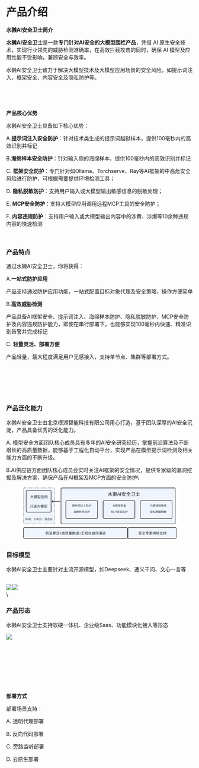 # 产品介绍

**水獭AI安全卫士简介**

**水獭AI安全卫士**是一款**专门针对AI安全的大模型围栏产品**，凭借 AI 原生安全技术，实现行业领先的威胁检测准确率，在高效拦截攻击的同时，确保 AI 模型及应用性能不受影响，兼顾安全与效率。

水獭AI安全卫士致力于解决大模型技术及大模型应用场景的安全风险，如提示词注入、框架安全、内容安全及隐私防护等。

<figure><img src="https://icn0tdp1q83o.feishu.cn/space/api/box/stream/download/asynccode/?code=YjRmOGMyYmQzYzhiMGU0MDlhNDY5OTBhZDg1YmI5OWVfczk5M2xFWUN6THpCQ0hlM3BTOHZ3Q3F6cE9ubjZPVWhfVG9rZW46UW44VWJadVdPb2xSdkJ4UEtTeWMybUp0bmVjXzE3NTEyNzc1MDg6MTc1MTI4MTEwOF9WNA" alt=""><figcaption></figcaption></figure>

<figure><img src="https://icn0tdp1q83o.feishu.cn/space/api/box/stream/download/asynccode/?code=MThlNDU2NWE4MDUxY2E3ZDU5MDI0ZGU0NWIxYmVjMDBfTTZYS202Y1dCSlhoOUp0UFp1bGtSREd6T1lhVVFrZ3JfVG9rZW46UW44VWJadVdPb2xSdkJ4UEtTeWMybUp0bmVjXzE3NTA5NDI4Mjg6MTc1MDk0NjQyOF9WNA" alt=""><figcaption></figcaption></figure>

**产品核心优势**

水獭AI安全卫士具备如下核心优势：

A.**提示词注入安全防护**：针对技术类生成的提示词越狱样本，提供100毫秒内的高效识别并标记

B.**海绵样本安全防护**：针对输入侧的海绵样本，提供100毫秒内的高效识别并标记

C. **框架安全防护**：专门针对如Ollama、Torchserve、Ray等AI框架的中高危安全风险进行防护，可根据需要提供环境检测工具；

D. **隐私脱敏防护**：支持用户输入或大模型输出敏感信息的脱敏处理；

E. **MCP安全防护**：支持大模型应用调用远程MCP工具的安全防护；

F. **内容违规防护**：支持用户输入或大模型输出内容中的涉黄、涉爆等10余种违规内容的快速检测

<figure><img src="https://icn0tdp1q83o.feishu.cn/space/api/box/stream/download/asynccode/?code=OWY2MGUyNWFiZDIyNjgyMDAzZWUyYjliNzA0OWMwNjRfblZCNmxzN04ybHNibjF1NG1JZjlzTE81amxlaVZmZDhfVG9rZW46R29XeWJNbWwxb1UyWkx4SlVLQmNxMHFCbldoXzE3NTEyNzc1NDI6MTc1MTI4MTE0Ml9WNA" alt=""><figcaption></figcaption></figure>



### **产品特点**

通过水獭AI安全卫士，你将获得：

A.**一站式防护应用**

&#x20;     产品支持通过防护应用功能，一站式配置目标对象代理及安全策略，操作方便简单

B.**高效威胁检测**

&#x20;      产品具备AI框架安全、提示词注入、海绵样本防护、隐私脱敏防护、MCP安全防护及内容违规防护能力，即使在串行部署下，也能够实现100毫秒内快速、精准识别告警并完成标记

C. **轻量灵活、部署方便**

&#x20;      产品轻量，最大程度满足用户无感接入，支持单节点、集群等部署方式。

<figure><img src="https://icn0tdp1q83o.feishu.cn/space/api/box/stream/download/asynccode/?code=NzUxOTY2NDMzZGU1M2JjMTBjMTdhZGIzOWY4ZGZiNTVfS3lGT0VQdUFrRXhnaXRrYlZwNXhuWFBZZDQybFVrQzBfVG9rZW46UUFqaWJadDRab25TSTl4R0doM2N6QmUxbnVlXzE3NTEyNzc1Njk6MTc1MTI4MTE2OV9WNA" alt=""><figcaption></figcaption></figure>

<figure><img src="https://icn0tdp1q83o.feishu.cn/space/api/box/stream/download/asynccode/?code=YjdmZTEwZTUzOGNjNGQ5YzI4MjkyOWU5NDcwZjRjODZfUTI2TEpiaWcyZWNyNmZzMUlVNlh2dEVlZThncWhpSTNfVG9rZW46UUFqaWJadDRab25TSTl4R0doM2N6QmUxbnVlXzE3NTA5NDI4Mjg6MTc1MDk0NjQyOF9WNA" alt=""><figcaption></figcaption></figure>

<figure><img src="https://icn0tdp1q83o.feishu.cn/space/api/box/stream/download/asynccode/?code=MzM1ZTU2YjU4OTYwYzczODE2MjU1NDg0N2FiN2IxNWZfYmlpZUpGYzQ4TXp1cGFNWDd6Z3kwSTJ0aHZ1UVZKdzFfVG9rZW46UUFqaWJadDRab25TSTl4R0doM2N6QmUxbnVlXzE3NTEwMDI4MDY6MTc1MTAwNjQwNl9WNA" alt=""><figcaption></figcaption></figure>

### **产品泛化能力**

水獭AI安全卫士由北京模湖智能科技有限公司用心打造，基于团队深厚的AI安全沉淀，产品具备优秀的泛化能力。

A. 模型安全方面团队核心成员具有多年的AI安全研究经历，掌握前沿算法及不断增长的高质量数据，能够基于工程化自动平台，实现产品在模型提示词检测及相关能力方面的不断升级。

B.AI供应链方面团队核心成员会实时关注AI框架的安全情况，提供专家级的漏洞挖掘及解决方案，确保产品在AI框架及MCP方面的安全防护\


<figure><img src="../.gitbook/assets/image.png" alt=""><figcaption></figcaption></figure>

### **目标模型**

水獭AI安全卫士主要针对主流开源模型，如Deepseek、通义千问、文心一言等

\
![](https://icn0tdp1q83o.feishu.cn/space/api/box/stream/download/asynccode/?code=MjA2ZmJmNmQ2ZTM1NmQxMTUzZjVjZWU2NmYwMTNhNjdfOUl5MzkzZkxuSmZTMXE3Yk9HNUl2V3JlT1dzbnpvR01fVG9rZW46SGdYQWJ0MGE1b2dtMEZ4OHV3SWN2VnlTbnFlXzE3NTEwMDI4MTY6MTc1MTAwNjQxNl9WNA)![](https://icn0tdp1q83o.feishu.cn/space/api/box/stream/download/asynccode/?code=NTc0YzU0NTU3ZWZhZjMwNzNkZWJjMmYxZDQ3M2ExZGVfSDE1eHZwR0VVQnJPdVJsR0RCa0VJZzlnNWJhZHByNEZfVG9rZW46Wld2ZWJpd0ZYb1o3WXd4YUFiTGNiaEZYbjVjXzE3NTEwMDI4MTk6MTc1MTAwNjQxOV9WNA)\
\


### **产品形态**

水獭AI安全卫士支持软硬一体机、企业级Saas、功能模块化接入等形态

![](https://icn0tdp1q83o.feishu.cn/space/api/box/stream/download/asynccode/?code=OWM1NzE0MjE4NmY4YTIyMTc5MGU0MzY0NWI5YjQ2ODVfbUI5Q2FEM2RybERRTmI3TmpIQ1VQckRLeHlya3VZaVJfVG9rZW46TWw0VmJoVGtSb2E1aEx4MVpYc2NVWEdFbnFnXzE3NTEyNzc1ODQ6MTc1MTI4MTE4NF9WNA)

<figure><img src="https://icn0tdp1q83o.feishu.cn/space/api/box/stream/download/asynccode/?code=NzQ0NjMxNmVkYjYzZmM5MWUxMzcyNWVhNTZlMjNhODlfb2djbWhneFBKWG9Nemo1NEtaYUExUDRIcElJZlZNSVpfVG9rZW46SElZamJHb1FMbzJwVTB4OG5TSWNqSW14bmtuXzE3NTEyNzc2MDc6MTc1MTI4MTIwN19WNA" alt=""><figcaption></figcaption></figure>

<figure><img src="https://icn0tdp1q83o.feishu.cn/space/api/box/stream/download/asynccode/?code=YTBiODU4NjY0MDUwNjQ0N2FmMmI0NmZlNDFkNDNkZWRfSk5HYUQydEVTVTU4eVE5SEV0ZFhSTE5GOFFlMG9KUzZfVG9rZW46TWw0VmJoVGtSb2E1aEx4MVpYc2NVWEdFbnFnXzE3NTEwMDI4MjY6MTc1MTAwNjQyNl9WNA" alt=""><figcaption></figcaption></figure>

<figure><img src="https://icn0tdp1q83o.feishu.cn/space/api/box/stream/download/asynccode/?code=Y2I4OGFiMTM4MGFmMWNkMDhkZGZlOTI3MGZhODM1ZTVfVGl0WXptbUZhQzVhQkNTWUw3alhMYnBhc0FWQ0hYMmJfVG9rZW46SElZamJHb1FMbzJwVTB4OG5TSWNqSW14bmtuXzE3NTEwMDI4NDA6MTc1MTAwNjQ0MF9WNA" alt=""><figcaption></figcaption></figure>

<figure><img src="https://icn0tdp1q83o.feishu.cn/space/api/box/stream/download/asynccode/?code=Y2QxNWZjYjRhMWY3MzMxZjI4YzYzZTdiMWFhZjQ3Y2RfSk84VWpJNXZRMzFHQjRSb1Q1VDVpMEVpcE9tRmVzNUlfVG9rZW46SElZamJHb1FMbzJwVTB4OG5TSWNqSW14bmtuXzE3NTA5NDI4Mjg6MTc1MDk0NjQyOF9WNA" alt=""><figcaption></figcaption></figure>

**部署方式**

部署场景支持：

A. 透明代理部署

B. 反向代码部署

C. 旁路监听部署

D. 云原生部署
